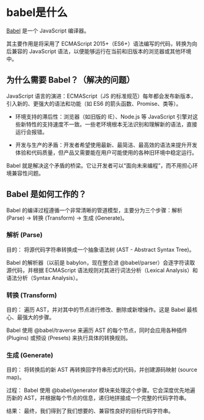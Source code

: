 # babel是什么

 [Babel](https://babeljs.io/docs/config-files) 是一个 JavaScript 编译器。

其主要作用是将采用了 ECMAScript 2015+（ES6+）语法编写的代码，转换为向后兼容的 JavaScript 语法，以便能够运行在当前和旧版本的浏览器或其他环境中。


## 为什么需要 Babel？（解决的问题）
JavaScript 语言的演进：ECMAScript（JS 的标准规范）每年都会发布新版本，引入新的、更强大的语法和功能（如 ES6 的箭头函数、Promise、类等）。

- 环境支持的滞后性：浏览器（如旧版的 IE）、Node.js 等 JavaScript 引擎对这些新特性的支持速度不一致。一些老环境根本无法识别和理解新的语法，直接运行会报错。

- 开发与生产的矛盾：开发者希望使用最新、最简洁、最高效的语法来提升开发体验和代码质量，但产品又需要能在用户可能使用的各种旧环境中稳定运行。

Babel 就是解决这个矛盾的桥梁。它让开发者可以“面向未来编程”，而不用担心环境兼容性问题。

## Babel 是如何工作的？

Babel 的编译过程遵循一个非常清晰的管道模型，主要分为三个步骤：解析 (Parse) -> 转换 (Transform) -> 生成 (Generate)。

### 解析 (Parse)

目的： 将源代码字符串转换成一个抽象语法树 (AST - Abstract Syntax Tree)。

Babel 的解析器（以前是 babylon，现在整合进 @babel/parser）会逐字符读取源代码，并根据 ECMAScript 语法规则对其进行词法分析（Lexical Analysis）和语法分析（Syntax Analysis）。

### 转换 (Transform)

目的： 遍历 AST，并对其中的节点进行修改、删除或新增操作。这是 Babel 最核心、最强大的步骤。


Babel 使用 @babel/traverse 来遍历 AST 的每个节点，同时会应用各种插件 (Plugins) 或预设 (Presets) 来执行具体的转换规则。

### 生成 (Generate)
目的： 将转换后的新 AST 再转换回字符串形式的代码，并创建源码映射 (source map)。

过程：
Babel 使用 @babel/generator 模块来处理这个步骤。它会深度优先地遍历新的 AST，并根据每个节点的信息，递归地拼接成一个完整的代码字符串。

结果：
最终，我们得到了我们想要的、兼容性良好的目标代码字符串。


<!-- TODO 写一个babel插件 -->